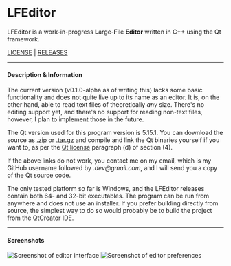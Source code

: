 # LFEditor
LFEditor is a work-in-progress **L**arge-**F**ile **Editor** written in C++ using the Qt framework.

[LICENSE](https://github.com/alexkarlin/LFEditor/blob/master/LICENSE.md) | [RELEASES](https://github.com/alexkarlin/LFEditor/releases)

---

#### Description & Information

The current version (v0.1.0-alpha as of writing this) lacks some basic functionality and does not quite live up to its name as an editor. It is, on the other hand, able to read text files of theoretically _any_ size. There's no editing support yet, and there's no support for reading non-text files, however, I plan to implement those in the future.

The Qt version used for this program version is 5.15.1. You can download the source as [.zip](https://github.com/qt/qt5/archive/v5.15.1.zip) or [.tar.gz](https://github.com/qt/qt5/archive/v5.15.1.tar.gz) and compile and link the Qt binaries yourself if you want to, as per the [Qt license](https://doc.qt.io/qt-5/lgpl.html) paragraph (d) of section (4).

If the above links do not work, you contact me on my email, which is my GitHub username followed by _.dev@gmail.com_, and I will send you a copy of the Qt source code.

The only tested platform so far is Windows, and the LFEditor releases contain both 64- and 32-bit executables. The program can be run from anywhere and does not use an installer. If you prefer building directly from source, the simplest way to do so would probably be to build the project from the QtCreator IDE.

---

#### Screenshots

![Screenshot of editor interface](https://i.imgur.com/tjT8DQw.png)
![Screenshot of editor preferences](https://i.imgur.com/VTSK7od.png)
